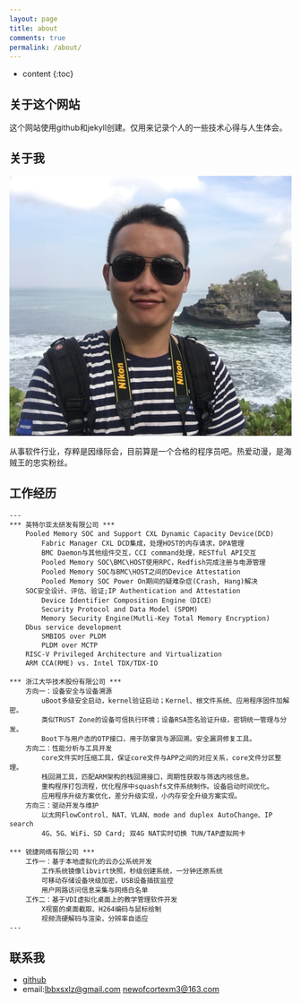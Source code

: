 ```yaml
---
layout: page
title: about
comments: true
permalink: /about/
---
```


* content
{:toc}

## 关于这个网站
这个网站使用github和jekyll创建。仅用来记录个人的一些技术心得与人生体会。

## 关于我

![me](https://github.com/lbbxsxlz/lbbxsxlz.github.io/raw/master/images/about/me.png)

从事软件行业，存粹是因缘际会，目前算是一个合格的程序员吧。热爱动漫，是海贼王的忠实粉丝。

## 工作经历
    ---
    *** 英特尔亚太研发有限公司 ***
        Pooled Memory SOC and Support CXL Dynamic Capacity Device(DCD)
            Fabric Manager CXL DCD集成，处理HOST的内存请求，DPA管理
            BMC Daemon与其他组件交互，CCI command处理，RESTful API交互
            Pooled Memory SOC\BMC\HOST使用RPC，Redfish完成注册与电源管理
            Pooled Memory SOC与BMC\HOST之间的Device Attestation
            Pooled Memory SOC Power On期间的疑难杂症(Crash, Hang)解决
        SOC安全设计、评估、验证;IP Authentication and Attestation
            Device Identifier Composition Engine（DICE）
            Security Protocol and Data Model (SPDM)
            Memory Security Engine(Mutli-Key Total Memory Encryption)
        Dbus service development
            SMBIOS over PLDM
            PLDM over MCTP
        RISC-V Privileged Architecture and Virtualization
        ARM CCA(RME) vs. Intel TDX/TDX-IO

    *** 浙江大华技术股份有限公司 ***
        方向一：设备安全与设备溯源
            uBoot多级安全启动，kernel验证启动；Kernel、根文件系统、应用程序固件加解密。
            类似TRUST Zone的设备可信执行环境；设备RSA签名验证升级，密钥统一管理与分发。
            Boot下与用户态的OTP接口，用于防窜货与源回溯。安全漏洞修复工具。
        方向二：性能分析与工具开发
            core文件实时压缩工具，保证core文件与APP之间的对应关系，core文件分区整理。
            栈回溯工具，匹配ARM架构的栈回溯接口，周期性获取与筛选内核信息。
            重构程序打包流程，优化程序中squashfs文件系统制作。设备启动时间优化。
            应用程序升级方案优化，差分升级实现，小内存安全升级方案实现。
        方向三：驱动开发与维护
            以太网FlowControl、NAT、VLAN、mode and duplex AutoChange、IP search
            4G、5G、WiFi、SD Card; 双4G NAT实时切换 TUN/TAP虚拟网卡

    *** 锐捷网络有限公司 ***
        工作一：基于本地虚拟化的云办公系统开发
            工作系统镜像libvirt快照，秒级创建系统，一分钟还原系统
            可移动存储设备块级加密，USB设备插拔监控
            用户网路访问信息采集与网络白名单
        工作二：基于VDI虚拟化桌面上的教学管理软件开发
            X视窗的桌面截取、H264编码与鼠标绘制
            视频流硬解码与渲染，分辨率自适应
    ---

## 联系我
- [github](https://github.com/lbbxsxlz)
- email:lbbxsxlz@gmail.com newofcortexm3@163.com
